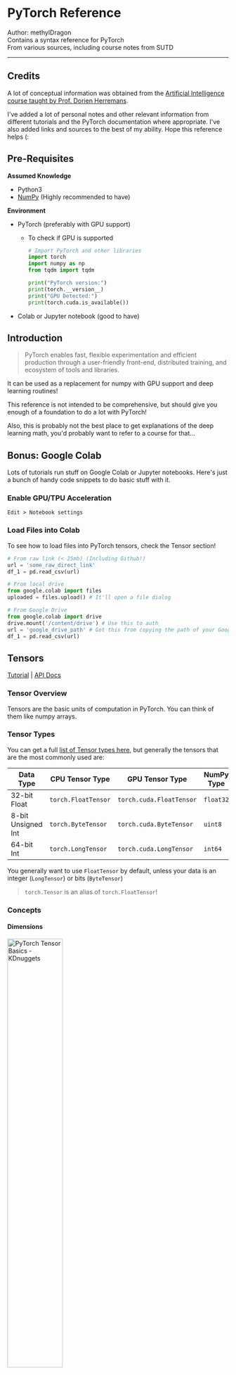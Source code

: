 # PyTorch Reference

Author: methylDragon  
Contains a syntax reference for PyTorch  
From various sources, including course notes from SUTD

---



## Credits

A lot of conceptual information was obtained from the [Artificial Intelligence course taught by Prof. Dorien Herremans](https://dorienherremans.com/content/ai-course-2021).

I've added a lot of personal notes and other relevant information from different tutorials and the PyTorch documentation where appropriate. I've also added links and sources to the best of my ability. Hope this reference helps (:



## Pre-Requisites

**Assumed Knowledge**

- Python3
- [NumPy](https://github.com/methylDragon/python-data-tools-reference/blob/master/Numpy/01%20Numpy%20Basics.md) (Highly recommended to have)

**Environment**

- PyTorch (preferably with GPU support)

  - To check if GPU is supported

    ```python
    # Import PyTorch and other libraries
    import torch
    import numpy as np
    from tqdm import tqdm
    
    print("PyTorch version:")
    print(torch.__version__)
    print("GPU Detected:")
    print(torch.cuda.is_available())
    ```

- Colab or Jupyter notebook (good to have)



## Introduction

> PyTorch enables fast, flexible experimentation and efficient production through a user-friendly front-end, distributed training, and ecosystem of tools and libraries.

It can be used as a replacement for numpy with GPU support and deep learning routines!

This reference is not intended to be comprehensive, but should give you enough of a foundation to do a lot with PyTorch!

Also, this is probably not the best place to get explanations of the deep learning math, you'd probably want to refer to a course for that...



## Bonus: Google Colab

Lots of tutorials run stuff on Google Colab or Jupyter notebooks. Here's just a bunch of handy code snippets to do basic stuff with it.



### Enable GPU/TPU Acceleration

`Edit > Notebook settings`



### Load Files into Colab

To see how to load files into PyTorch tensors, check the Tensor section!

```python
# From raw link (< 25mb) (Including Github!)
url = 'some_raw_direct_link'
df_1 = pd.read_csv(url)

# From local drive
from google.colab import files
uploaded = files.upload() # It'll open a file dialog

# From Google Drive
from google.colab import drive
drive.mount('/content/drive') # Use this to auth
url = 'google_drive_path' # Get this from copying the path of your Google Drive data
df_1 = pd.read_csv(url)
```



## Tensors

[Tutorial](https://pytorch.org/tutorials/beginner/blitz/tensor_tutorial.html#sphx-glr-beginner-blitz-tensor-tutorial-py) | [API Docs](https://pytorch.org/docs/master/tensors.html)



### Tensor Overview

Tensors are the basic units of computation in PyTorch. You can think of them like numpy arrays.



### Tensor Types

You can get a full [list of Tensor types here](https://pytorch.org/docs/master/tensors.html), but generally the tensors that are the most commonly used are:

| Data Type          | CPU Tensor Type     | GPU Tensor Type          | NumPy Type |
| ------------------ | ------------------- | ------------------------ | ---------- |
| 32-bit Float       | `torch.FloatTensor` | `torch.cuda.FloatTensor` | `float32`  |
| 8-bit Unsigned Int | `torch.ByteTensor`  | `torch.cuda.ByteTensor`  | `uint8`    |
| 64-bit Int         | `torch.LongTensor`  | `torch.cuda.LongTensor`  | `int64`    |

You generally want to use `FloatTensor` by default, unless your data is an integer (`LongTensor`) or bits (`ByteTensor`)

> `torch.Tensor` is an alias of `torch.FloatTensor`!



### Concepts

#### **Dimensions**

<img src="assets/01%20PyTorch%20Basics/tensor-examples.jpg" alt="PyTorch Tensor Basics - KDnuggets" width="50%" />

[Image Source](https://www.kdnuggets.com/2018/05/pytorch-tensor-basics.html)

The first index can always be interpreted as 'rows'. They function just like numpy ndarrays!



#### **Broadcasting**

![array](assets/01%20PyTorch%20Basics/array.jpg)

[Image Source](https://www.tutorialspoint.com/numpy/numpy_broadcasting.htm)

If you have dimension mismatches, broadcasting can occur, where tensors are "stretched" or "padded" to match the dimensions.

You can see in the image above that the b tensor was applied repeatedly on addition.



### Creating Tensors

```python
# Create an UNINITIALISED (Float)Tensor! Values are NOT 0
uninit_float = torch.Tensor(4, 6)

# tensor([[1.8783e+34, 3.0686e-41, 7.0065e-44, 6.8664e-44, 6.3058e-44, 6.7262e-44],
#         [7.5670e-44, 6.3058e-44, 6.7262e-44, 6.8664e-44, 1.1771e-43, 6.7262e-44],
#         [7.1466e-44, 8.1275e-44, 7.4269e-44, 6.8664e-44, 8.1275e-44, 6.7262e-44],
#         [7.5670e-44, 6.4460e-44, 7.9874e-44, 6.7262e-44, 7.2868e-44, 7.4269e-44]])

# From List
some_float_tensor = torch.Tensor([3.2, 4.3, 5.5])

# Pre-filled
rand_float = torch.rand(4, 6) # Random between 0.0 and 1.0
ones_float = torch.ones(4, 6)
zeros_float = torch.zeros(4, 6)

# From other tensor's dimensions
x_ones = torch.ones_like(x_data) # Retains the properties of x_data, but all ones
x_rand = torch.rand_like(x_data, dtype=torch.float) # Overrides the datatype of x_data
```



### Loading Files

```python
import torch
import pandas as pd

train = pd.read_csv('train.csv')
train_tensor = torch.tensor(train.to_numpy())
```

> **Note**: This is **not** `Tensor`, it's `tensor`, a different constructor.



### Getting Tensor Info

Note that the `Size` class is actually just a tuple

```python
rand_float = torch.rand(4, 6)

# Get Dimension
rand_float.size() # torch.Size([4, 6])
rand_float.shape # Equivalent

# Get specific dimension
rand_float.size(0)
rand_float.size()[0] # Equivalent, both return 4

# Get Tensor Info
rand_float.type() # torch.FloatTensor
rand_float.dtype() # torch.float32
rand_float.device # cpu

# Get Memory Location (If equal, memory is shared)
rand_float.data_ptr()
```



### Moving to GPU

```python
# Move to GPU
if torch.cuda.is_available():
    tensor_gpu = tensor.to('cuda')
    tensor_gpu = tensor.cuda() # Also works
    
# Move to CPU
tensor_gpu.to('cpu')
tensor_gpu.cpu()
```

You'll get big speedups **as long as you're not explicitly iterating over your tensors**! Leave it to the library to do operations, yeah?



### Shape Ops

#### **Indexing**

Works just like numpy! Maybe, check out the [numpy tutorial](https://github.com/methylDragon/python-data-tools-reference/blob/master/Numpy/01%20Numpy%20Basics.md)?

> **Important Note**: For slices and reshapes, PyTorch (just like NumPy) creates a **view** of the data! That means that data isn't actually copied, so operating on either the source or the reshaped tensor **affects both since they share the same underlying memory**!!!
>
> **Caveat**: Actually, `reshape()` tries to create a view. If it can't it'll end up in a copy... If you need to enforce data-sharing, use `view()`

```python
row = torch.Tensor([0, 1, 2, 3, 4, 5, 6, 8, 9])
# tensor([0., 1., 2., 3., 4., 5., 6., 8., 9.])

square = row.reshape(3, 3)
# tensor([[0., 1., 2.],
#         [3., 4., 5.],
#         [6., 8., 9.]])

# Basic Indexing
row[5] # tensor(5.)
square[0] # tensor([0., 1., 2.])
square[0][0] # tensor(0.)
square[0, 0] # tensor(0.)
```

**Advanced Indexing**

```python
# Multiple Indexing
row[[0, 2, 5]] # Get indexes 0, 2, and 5: 0., 2., 5.

square[(0, 1), (2, 2)] # Get (0, 2) and (2, 2): tensor([2., 5.])
square[0, (1, 2)] # Get (0, 1) and (0, 2), by broadcasting: tensor([1, 2.])

# Indexing with LongTensors
square[torch.LongTensor([[0, 1]])] # This does NOT work like above!
# tensor([[[0., 1., 2.],
#          [3., 4., 5.]]])
```

> **Note**: Multidimensional multi-indexing works on a dimension by dimension basis!!
>
> So, for example, indexing into square with `square[(a, b), (c, d)]` is equivalent to concatenating the results of `square[a, c]` and `square[c, d]`.
>
> **Additional note**: Also beware of broadcasting if you mismatch the dimensions of your multiple indices!



#### **Slicing**

```python
# Slicing
row[:5] # [0., 1., 2., 3., 4.]
square[:1] # [[0., 1., 2.]]
square[:, 1] # Take column index 1: [1., 4., 8.]
```



#### **Reshaping**

```python
# Reshaping
square = row.reshape(3, 3) # Set new shape
# tensor([[0., 1., 2.],
#         [3., 4., 5.],
#         [6., 8., 9.]])

square.reshape_as(row) # Copy shape of existing tensor
# tensor([0., 1., 2., 3., 4., 5., 6., 8., 9.])
```

> **Tip**: You can use `-1` on ONE dimension to have Torch infer the right number for you! But be very careful, it's prone to introducing bugs if dimensions vary, since behaviour will also vary!

Reshapes try to create a **view** of the underlying tensor, which means that data will be shared. If it can't it'll create a copy. If you want to enforce data sharing, use `view()`.



#### **Concatenating**

> **Note**: `axis` is an alias of `dim`

```python
# Flat
tri = torch.Tensor([0, 1, 2])
torch.cat((tri, tri)) # tensor([0., 1., 2., 0., 1., 2.])

# Higher Dimensions
trid = torch.Tensor([[0, 1, 2]]) # Note this is 2D now!
torch.cat((trid, trid), axis=1) # tensor([0., 1., 2., 0., 1., 2.])

torch.cat((trid, trid)) # Default is along axis=0
# tensor([[0., 1., 2.],
#         [0., 1., 2.]])

# Concatenate along a NEW dimension
torch.stack((tri, tri))
```



#### **Adding and Removing Dimensions**

```python
tri = torch.Tensor([0, 1, 2])

# Add dimensions
tri.unsqueeze(0) # Add a dimension in axis 0
# tensor([[0., 1., 2.]])

tri.unsqueeze(1) # Add a dimension in axis 1
# tensor([[0.],
#         [1.],
#         [2.]])

tri.squeeze() # Remove all extra dimensions
tri.squeeze(1) # Remove all extra dimensions along axis 1
```



#### **Transposing**

```python
# Transpose (All the following are equivalent)
torch.transpose(some_tensor, 0, 1) # Swaps dimensions 0 and 1 of some_tensor
some_tensor.transpose(0, 1)
torch.t(some_tensor) # Equivalent to transpose(input, 0, 1) only

# Permute (Tranpose is actually a special case of permute) (All the following are equivalent)
# Suppose some_tensor was (2, 3, 4)
torch.permute(some_tensor, 1, 0, 2) # Makes some_tensor (3, 2, 4)
some_tensor.permute(1, 0, 2)
```



#### **Flattening**

```python
# Flatten and Ravel
# These both return a flattened array!
.ravel() # Returns a view
.flatten() # Returns a copy, so is slower and takes more memory
```



### Tensor Arithmetic

> **Note**: Most operations have an in-place modification variant. Just add an underscore!
>
> Applying operations in-place **modifies the original tensor**, whereas not doing so returns a **copy** of the tensor with the operation executed.
>
> E.g. `add()` vs `add_()`.

```python
tri = torch.Tensor([0, 1, 2])

# Element-wise Addition (All the following are equivalent)
tri + tri # tensor([0., 2., 4.])
torch.add(tri, tri)
tri.add(tri)

# Element-wise Multiplication (All the following are equivalent)
tri * tri # tensor([0., 1., 4.])
torch.multiply(tri, tri)
tri.multiply(tri)

# Sum all elements in tensor (All the following are equivalent)
tri.sum() # tensor(3.)
torch.sum(tri)
```

**Vector and Matrix Operations**

```python
# Vector Dot Product (Between tensors a and b. Ensure proper dimensions)
# You can equivalently use .inner() for higher dimensional inner products
torch.dot(a, b)
a.dot(b)

# Matrix Multiplication (Between tensors a and b. Ensure proper dimensions)
a @ b
torch.mm(a, b)
torch.matmul(a, b)
a.matmul(b)
```



### Conditions

You can do a lot of cool stuff with conditions!

```python
row = torch.Tensor([0, 1, 2, 3, 4, 5, 6, 8, 9])
# tensor([0., 1., 2., 3., 4., 5., 6., 8., 9.])

square = row.reshape(3, 3)
# tensor([[0., 1., 2.],
#         [3., 4., 5.],
#         [6., 8., 9.]])

# Get condition tensor
square > 3
# tensor([[False, False, False],
#         [False,  True,  True],
#         [ True,  True,  True]])

# Now we can index into the tensor using the condition tensor!!
square[square > 3] # tensor([4., 5., 6., 8., 9.])
```



### Where()

[Docs](https://pytorch.org/docs/stable/generated/torch.where.html)

Two uses. One to get indices, and another to get altered tensors.

> **Note**: `torch.where()` is different from `Tensor.where()`! Their signatures are similar but behaviour can differ greatly.

**To Get Indices**

```python
# square:
# tensor([[0., 1., 2.],
#         [3., 4., 5.],
#         [6., 8., 9.]])

square.where(square > 0) # (tensor([0, 0, 1, 1, 1, 2, 2, 2]), tensor([1, 2, 0, 1, 2, 0, 1, 2]))

square[torch.where(square > 0)] # tensor([1., 2., 3., 4., 5., 6., 8., 9.])
square[square.nonzero(as_tuple=True)] # Equivalent shorthand
```

> **Note**: `torch.where()` is different from `square.where()`!

**To Get Altered Tensors**

> Return a tensor of elements selected from either `x` or `y`, depending on `condition`.
>
> The operation is defined as:
>
> ![image-20210617031626985](assets/01%20PyTorch%20Basics/image-20210617031626985.png)
>
> [Source](https://pytorch.org/docs/stable/generated/torch.where.html)

```python
y = torch.ones(3, 2)
x = torch.randn(3, 2)
# tensor([[-0.4620,  0.3139],
#         [ 0.3898, -0.7197],
#         [ 0.0478, -0.1657]])

torch.where(x > 0, x, y) # If condition, x, else y
# tensor([[ 1.0000,  0.3139],
#         [ 0.3898,  1.0000],
#         [ 0.0478,  1.0000]])
```

If you want to use `Tensor.where()`, you can use this alternate use. But again, **take note that the signature is different from** `torch.where()`!

```python
# This one uses broadcasting
square.where(square > 5, torch.Tensor([0.]))
# tensor([[0., 0., 0.],
#         [0., 0., 0.],
#         [6., 8., 9.]])
```



### NumPy Bridge

> **Note**: This only works for CPU tensors! If you're working with GPU tensors, convert them to CPU first using `Tensor.cpu()`

When you get the numpy representation of a torch array, it **shares memory locations**! So any ops done on the array in numpy **is reflected in the torch Tensor** and vice versa!

Use `.numpy()` to get the numpy representation. And `.from_numpy()` to go from a numpy array to a Tensor.

```python
# To numpy
a = torch.ones(6)
b = a.numpy()

# From numpy
a = np.ones(6)
b = torch.from_numpy(a)

# From more general sources (including NumPy)
torch.as_tensor(a) # Slightly higher overhead, usually does not copy
```



## Learning

Hooray, now we can finally get to learning about learning!



### Concepts

#### **Computation Graphs**

Computation graphs define sequences of operations going from input to model output. Graph edges represent tensors going in and out, and the nodes in the graph represent operations.

**Example computation graph** of linear regression: ![image-20210617043326438](assets/01%20PyTorch%20Basics/image-20210617043326438.png)

![Linear Regression Computation Graph](assets/01%20PyTorch%20Basics/IcBhTjS.png)

PyTorch lets you specify **arbitrary computation graphs**!



#### **Gradient Descent Learning**

<img src="assets/01%20PyTorch%20Basics/gradient_descent_line_graph.gif" alt="Intro to Gradient Descent | Fewer Lacunae" width="80%" />

[Image Source](https://kevinbinz.com/2019/05/26/intro-gradient-descent/)

If you can compute the **partial derivative** of each model parameter, you can do gradient descent to optimise the performance of your model! You do this by literally **update your model parameters by following the gradient**, at some learning rate for N epochs.

[Key Concepts](https://machinelearningmastery.com/difference-between-a-batch-and-an-epoch/):

- Epoch: How many training iterations to do
  - Usually you will want to randomly sample from your training set some number of times per epoch
- Batch: How many samples to work through before updating your model parameters
- Learning Rate: How much to adjust your model parameters (scaled by gradient)

An epoch may be comprised of one or more batches.



### AutoGrad Basics

> `torch.autograd` is PyTorch’s **automatic differentiation engine** that powers neural network training.
>
> [Source](https://pytorch.org/tutorials/beginner/blitz/autograd_tutorial.html)

#### **Tracking Gradients**

In order to do gradient descent, you need to track gradients! Let's create a tensor that tracks its gradient for example purposes!

> **Note**: Most times you shouldn't be doing this unless you explicitly want a gradient. Since in a proper neural net (NN) program, the model parameters will handle it for you. But in this case, for explanation purposes we need to track gradients explicitly.
>
> **Note**: Also, take note that here `.tensor()` is used, which is **different** from `.Tensor()`!!

```python
x = torch.tensor([1., 2., 3.], requires_grad=True)

# You can do some ops also
x.data # Get underlying data
x.grad_fn # Access where the tensor came from
x.requires_grad # True

# Some additional stuff
tri = torch.Tensor([0, 1, 2])
tri.requires_grad_() # Explicitly start tracking gradient now
tri.detach_() # Stop tracking the gradient
```

Let's look at an example:

```python
y = torch.tensor([1., 2., 3.])

x = torch.tensor([1., 2., 3.], requires_grad=True)
x.grad_fn # None

z = x + y
z # tensor([2., 4., 6.], grad_fn=<AddBackward0>)
```

Cool! We can see that `x`'s `grad_fn` is None because it was user created, and that `z` tracked where it came from in its own `grad_fn` (from the addition operation.)



#### **Computing Gradients**

Ok, now that we know how to track gradients, let's actually compute backpropagated gradients!

- Call `backward()` to backprop from the tensor you're calling from up the computation path until it reaches the input
- Access `.grad` on the **input** to get the gradient after backprop

```python
x = torch.tensor([1., 2., 3.], requires_grad=True)
y = torch.tensor([4., 5., 6.], requires_grad=True)
z = x + y

z_sum = torch.sum(z)
z_sum.backward()
print(x.grad) # tensor([1., 1., 1.])

# Now, if we called .backward() again the gradient keeps increasing!
z_sum.backward()
print(x.grad) # tensor([2., 2., 2.])
```

The gradient accumulates with each call of `backward()`. Generally we'll want to explicitly zero out gradients before calling `backward()` to run backpropagation.

> **Zeroing Gradients**
>
> ```python
> # If working with raw tensors, access the grad member directly
> .grad.zero_()
> 
> # Otherwise, if working with parameters or optimizers
> optimizer.zero_grad()
> ```



### Building Your Own Model

You can build your own model by subclassing `torch.nn.Module`! Override the `__init__()` and `forward()` methods.

> **Note**: Remember to call the `torch.nn.Module` constructor in your overridden `__init__`
>
> ```python
> super(LogisticRegression, self).__init__()
> ```

> - In `__init__()`, you should take arguments that modify how the model runs (e.g. # of layers, # of hidden units, output sizes). You'll also set up most of the layers that you use in the forward pass here.
> - In `forward()`, you define the "forward pass" of your model, or the operations needed to transform input to output. **You can use any of the Tensor operations in the forward pass.**
>
> [Source](https://colab.research.google.com/drive/1HhLqlpYr6ZUT6u-PDWq5L73muY4JvnpJ?usp=sharing#scrollTo=RZNnUJcrU2r2)

These modules then can be used as a node on the computation graph! You can **call them** as an operation, and they'll apply their `forward()` method to the input tensor.



### Example: Logistic Regression

[Source](https://colab.research.google.com/drive/1HhLqlpYr6ZUT6u-PDWq5L73muY4JvnpJ?usp=sharing#scrollTo=RZNnUJcrU2r2)

Let's try making our own model for logistic regression!

```python
import torch
import torch.nn as nn
import torch.nn.functional as F
import numpy as np 

# MODEL =======================================================================
class LogisticRegression(nn.Module):
  def __init__(self, input_size, num_classes):
    # Always call the superclass (nn.Module) constructor first!
    super(LogisticRegression, self).__init__()
    self.linear = nn.Linear(input_size, num_classes) # (in_features, out_features)

  def forward(self, x):
    out = self.linear(x)
    out = torch.sigmoid(out) # Softmax for log-probability
    return out # Shape: (batch_size, num_classes)


# Now we can create and call it ===============================================
logreg_clf = LogisticRegression(input_size=2, num_classes=1)
# LogisticRegression(
#   (linear): Linear(in_features=2, out_features=1, bias=True)
# )

logreg_clf(torch.Tensor([[0, 0], [0, 1], [1, 0], [1, 1]]))
# tensor([[0.4476],
#         [0.4385]], grad_fn=<SigmoidBackward>)


# Set up training ==============================================================
lr_rate = 0.001

# Get training set of input X and labels Y
X = torch.Tensor([[0,0],[0,1], [1,0], [1,1]])
Y = torch.Tensor([0,1,1,0]).view(-1,1)

# Create loss function and training function
loss_function = nn.BCELoss() 
optimizer = torch.optim.SGD(logreg_clf.parameters(),
                            lr=lr_rate) # Stochastic Gradient Descent


# TRAINING LOOP ================================================================
epochs = 2001
steps = X.size(0) # 4

for i in range(epochs):
    for j in range(steps):
        data_point = np.random.randint(X.size(0)) # Random Sampling

        x_var = torch.Tensor(X[data_point]) # Input
        y_var = torch.Tensor(Y[data_point]) # Label

        optimizer.zero_grad() # Zero the gradients
        y_hat = logreg_clf(x_var) # Forward pass

        loss = loss_function(y_hat, y_var) # Calculate loss
        loss.backward() # Backprop
        optimizer.step() # Update Parameters

    if i % 500 == 0: # For progress reports
        print ("Epoch: {0}, Loss: {1}, ".format(i, loss.data.numpy()))


# APPLY MODEL AFTER TRAINING ===================================================
# In this case, our data actually was for a XOR operation (:
test = [[0,0], [0,1], [1,1], [1,0]]

for trial in test: 
    Xtest = torch.Tensor(trial)
    y_hat = logreg_clf(Xtest) # Predict
  
    prediction = y_hat > 0.5
    print("{0} xor {1} = {2}".format(int(Xtest[0]), int(Xtest[1]), prediction))
    
    # 0 xor 0 = 1 (Wrong)
    # 0 xor 1 = 0 (Wrong)
    # 1 xor 1 = 0 (Correct)
    # 1 xor 0 = 1 (Correct)
```

**Notes**

Notice in this case our batch size is 1. And our epochs don't necessarily sample the entire training set each time (due to the random sampling).

Also, our loss remains high and the model performs horribly! This is because we actually need a non-linear model (the data and labels are actually for a XOR function, which is non-linear). But it's fine.

```
Epoch: 0, Loss: 0.7317752242088318, 
Epoch: 500, Loss: 0.7088961601257324, 
Epoch: 1000, Loss: 0.6454429030418396, 
Epoch: 1500, Loss: 0.7373309135437012, 
Epoch: 2000, Loss: 0.6999746561050415, 
```

